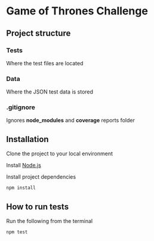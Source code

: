 # Game of Thrones Challenge

## Project structure

### Tests
Where the test files are located

### Data
Where the JSON test data is stored

### .gitignore
Ignores **node_modules** and **coverage** reports folder


## Installation

Clone the project to your local environment

Install [Node.js](https://nodejs.org/)

Install project dependencies
```sh
npm install
```


## How to run tests

Run the following from the terminal
```sh
npm test
```